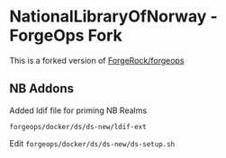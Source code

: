 # NationalLibraryOfNorway - ForgeOps Fork

This is a forked version of [ForgeRock/forgeops](https://github.com/ForgeRock/forgeops)


## NB Addons

Added ldif file for priming NB Realms

```forgeops/docker/ds/ds-new/ldif-ext```

Edit ```forgeops/docker/ds/ds-new/ds-setup.sh```